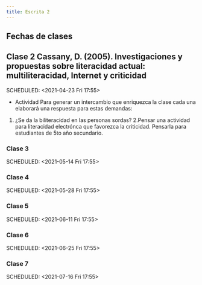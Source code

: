 ```yaml
---
title: Escrita 2
---
```


## Fechas de clases
## Clase 2 Cassany, D. (2005). Investigaciones y propuestas sobre literacidad actual: multiliteracidad, Internet y criticidad 
SCHEDULED: <2021-04-23 Fri 17:55>
- Actividad
Para generar un intercambio que enriquezca la clase cada una elaborará una respuesta para estas demandas:
1. ¿Se da la biliteracidad en las personas sordas?
2.Pensar una actividad para literacidad electrónca que favorezca la criticidad. Pensarla para estudiantes de 5to año secundario.
### Clase 3 
SCHEDULED: <2021-05-14 Fri 17:55>
### Clase 4 
SCHEDULED: <2021-05-28 Fri 17:55>
### Clase 5 
SCHEDULED: <2021-06-11 Fri 17:55>
### Clase 6 
SCHEDULED: <2021-06-25 Fri 17:55>
### Clase 7 
SCHEDULED: <2021-07-16 Fri 17:55>
